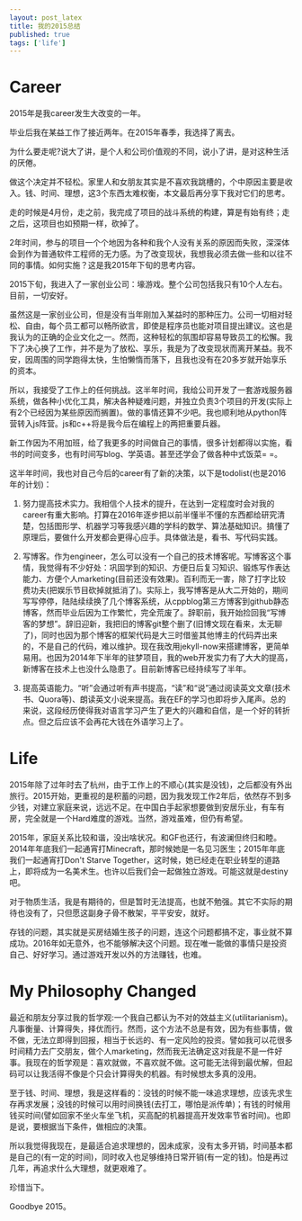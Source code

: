 ```yaml
---
layout: post_latex
title: 我的2015总结
published: true
tags: ['life']
---
```


<!--more-->


# Career

2015年是我career发生大改变的一年。

毕业后我在某益工作了接近两年。在2015年春季，我选择了离去。

为什么要走呢?说大了讲，是个人和公司价值观的不同，说小了讲，是对这种生活的厌倦。

做这个决定并不轻松。家里人和女朋友其实是不喜欢我跳槽的，个中原因主要是收入。钱、时间、理想，这3个东西太难权衡，本文最后再分享下我对它们的思考。

走的时候是4月份，走之前，我完成了项目的战斗系统的构建，算是有始有终；走之后，这项目也如预期一样，砍掉了。

2年时间，参与的项目一个个地因为各种和我个人没有关系的原因而失败，深深体会到作为普通软件工程师的无力感。为了改变现状，我想我必须去做一些和以往不同的事情。如何实施？这是我2015年下旬的思考内容。

2015下旬，我进入了一家创业公司：壕游戏。整个公司包括我只有10个人左右。目前，一切安好。

虽然这是一家创业公司，但是没有当年刚加入某益时的那种压力。公司一切相对轻松、自由，每个员工都可以畅所欲言，即使是程序员也能对项目提出建议。这也是我认为的正确的企业文化之一。然而，这种轻松的氛围却容易导致员工的松懈。我下了决心换了工作，并不是为了放松、享乐，我是为了改变现状而离开某益。我不安，因周围的同学跑得太快，生怕懒惰而落下，且我也没有在20多岁就开始享乐的资本。

所以，我接受了工作上的任何挑战。这半年时间，我给公司开发了一套游戏服务器系统，做各种小优化工具，解决各种疑难问题，并独立负责3个项目的开发(实际上有2个已经因为某些原因而搁置)。做的事情还算不少吧。我也顺利地从python阵营转入js阵营。js和c++将是我今后在编程上的两把重要兵器。

新工作因为不用加班，给了我更多的时间做自己的事情，很多计划都得以实施，看书的时间变多，也有时间写blog、学英语。甚至还学会了做各种中式饭菜= =。

这半年时间，我也对自己今后的career有了新的决策，以下是todolist(也是2016年的计划)：

1. 努力提高技术实力。我相信个人技术的提升，在达到一定程度时会对我的career有重大影响。打算在2016年逐步把以前半懂半不懂的东西都给研究清楚，包括图形学、机器学习等我感兴趣的学科的数学、算法基础知识。搞懂了原理后，要做什么开发都会更得心应手。具体做法是，看书、写代码实践。

2. 写博客。作为engineer，怎么可以没有一个自己的技术博客呢。写博客这个事情，我觉得有不少好处：巩固学到的知识、方便日后复习知识、锻炼写作表达能力、方便个人marketing(目前还没有效果)。百利而无一害，除了打字比较费功夫(把娱乐节目砍掉就抵消了)。实际上，我写博客是从大二开始的，期间写写停停，陆陆续续换了几个博客系统，从cppblog第三方博客到github静态博客，然而毕业后因为工作繁忙，完全荒废了。辞职前，我开始捡回我“写博客的梦想”。辞旧迎新，我把旧的博客git整个删了(旧博文现在看来，太无聊了)，同时也因为那个博客的框架代码是大三时借鉴其他博主的代码弄出来的，不是自己的代码，难以维护。现在我改用jekyll-now来搭建博客，更简单易用。也因为2014年下半年的驻梦项目，我的web开发实力有了大大的提高，新博客在技术上也没什么隐患了。目前新博客已经持续写了半年。

3. 提高英语能力。“听”会通过听有声书提高，“读”和“说”通过阅读英文文章(技术书、Quora等)、朗读英文小说来提高。我在EF的学习也即将步入尾声。总的来说，这段经历使得我对语言学习产生了更大的兴趣和自信，是一个好的转折点。但之后应该不会再花大钱在外语学习上了。


# Life

2015年除了过年时去了杭州，由于工作上的不顺心(其实是没钱)，之后都没有外出旅行。2015开始，更重视的是积蓄的问题，因为我发现工作2年后，依然存不到多少钱，对建立家庭来说，远远不足。在中国白手起家想要做到安居乐业，有车有房，完全就是一个Hard难度的游戏。当然，游戏虽难，但仍有希望。

2015年，家庭关系比较和谐，没出啥状况。和GF也还行，有波澜但终归和睦。2014年年底我们一起通宵打Minecraft，那时候她是一名见习医生；2015年年底我们一起通宵打Don't Starve Together，这时候，她已经走在职业转型的道路上，即将成为一名美术生。也许以后我们会一起做独立游戏。可能这就是destiny吧。

对于物质生活，我是有期待的，但是暂时无法提高，也就不勉强。其它不实际的期待也没有了，只但愿这副身子骨不散架，平平安安，就好。

存钱的问题，其实就是买房结婚生孩子的问题，连这个问题都搞不定，事业就不算成功。2016年如无意外，也不能够解决这个问题。现在唯一能做的事情只是投资自己、好好学习。通过游戏开发以外的方法赚钱，也难。


# My Philosophy Changed

最近和朋友分享过我的哲学观:一个我自己都认为不对的效益主义(utilitarianism)。凡事衡量、计算得失，择优而行。然而，这个方法不总是有效，因为有些事情，做不做，无法立即得到回报，相当于长远的、有一定风险的投资。譬如我可以花很多时间精力去广交朋友，做个人marketing，然而我无法确定这对我是不是一件好事。我现在的哲学观是：喜欢就做，不喜欢就不做。这可能无法得到最优解，但起码可以让我活得不像是个只会计算得失的机器。有时候想太多真的没用。

至于钱、时间、理想，我是这样看的：没钱的时候不能一味追求理想，应该先求生存再求发展；没钱的时候可以用时间换钱(去打工，哪怕是派传单)；有钱的时候用钱买时间(譬如回家不坐火车坐飞机，买高配的机器提高开发效率节省时间)。也即是说，要根据当下条件，做相应的决策。

所以我觉得我现在，是最适合追求理想的，因未成家，没有太多开销，时间基本都是自己的(有一定的时间)，同时收入也足够维持日常开销(有一定的钱)。怕是再过几年，再追求什么大理想，就更艰难了。

珍惜当下。


Goodbye 2015。